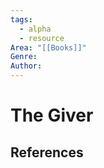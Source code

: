 ```yaml
---
tags:
  - alpha
  - resource
Area: "[[Books]]"
Genre:
Author:
---
```

# The Giver



## References




